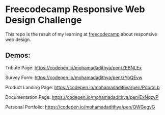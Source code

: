 # Freecodecamp Responsive Web Design Challenge
This repo is the result of my learning at [freecodecamp](https://freecodecamp.org) about responsive web design.

## Demos:

Tribute Page: https://codepen.io/mohamadadithya/pen/ZEBNLEx

Survey Form: https://codepen.io/mohamadadithya/pen/zYoQEvw

Product Landing Page: https://codepen.io/mohamadadithya/pen/PobrxLb

Documentation Page: https://codepen.io/mohamadadithya/pen/ExNqzyP

Personal Portfolio: https://codepen.io/mohamadadithya/pen/QWGegvG
